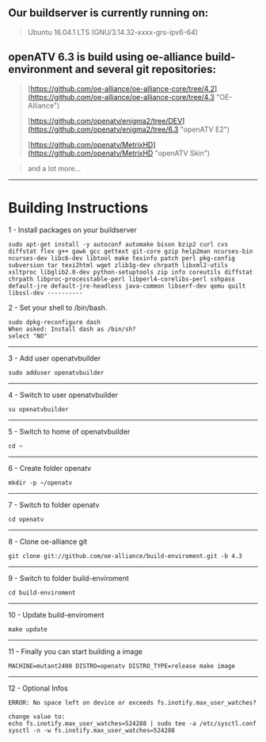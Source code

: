 ## Our buildserver is currently running on: ##

> Ubuntu 16.04.1 LTS (GNU/3.14.32-xxxx-grs-ipv6-64)

## openATV 6.3 is build using oe-alliance build-environment and several git repositories: ##

> [https://github.com/oe-alliance/oe-alliance-core/tree/4.2](https://github.com/oe-alliance/oe-alliance-core/tree/4.3 "OE-Alliance")
> 
> [https://github.com/openatv/enigma2/tree/DEV](https://github.com/openatv/enigma2/tree/6.3 "openATV E2")
> 
> [https://github.com/openatv/MetrixHD](https://github.com/openatv/MetrixHD "openATV Skin")

> and a lot more...


----------

# Building Instructions #

1 - Install packages on your buildserver

    sudo apt-get install -y autoconf automake bison bzip2 curl cvs diffstat flex g++ gawk gcc gettext git-core gzip help2man ncurses-bin ncurses-dev libc6-dev libtool make texinfo patch perl pkg-config subversion tar texi2html wget zlib1g-dev chrpath libxml2-utils xsltproc libglib2.0-dev python-setuptools zip info coreutils diffstat chrpath libproc-processtable-perl libperl4-corelibs-perl sshpass default-jre default-jre-headless java-common libserf-dev qemu quilt libssl-dev ----------
2 - Set your shell to /bin/bash.

    sudo dpkg-reconfigure dash
    When asked: Install dash as /bin/sh?
    select "NO"

----------
3 - Add user openatvbuilder

    sudo adduser openatvbuilder

----------
4 - Switch to user openatvbuilder

    su openatvbuilder

----------
5 - Switch to home of openatvbuilder

    cd ~

----------
6 - Create folder openatv

    mkdir -p ~/openatv

----------
7 - Switch to folder openatv

    cd openatv

----------
8 - Clone oe-alliance git

    git clone git://github.com/oe-alliance/build-enviroment.git -b 4.3

----------
9 - Switch to folder build-enviroment

    cd build-enviroment

----------
10 - Update build-enviroment

    make update

----------
11 - Finally you can start building a image

    MACHINE=mutant2400 DISTRO=openatv DISTRO_TYPE=release make image

----------
12 - Optional Infos

    ERROR: No space left on device or exceeds fs.inotify.max_user_watches?

    change value to:
    echo fs.inotify.max_user_watches=524288 | sudo tee -a /etc/sysctl.conf
    sysctl -n -w fs.inotify.max_user_watches=524288

